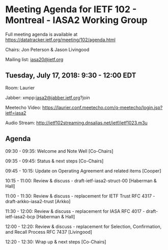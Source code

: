 # Meeting Agenda for IETF 102 - Montreal - IASA2 Working Group

Full meeting agenda is available at https://datatracker.ietf.org/meeting/102/agenda.html

Chairs: Jon Peterson & Jason Livingood

Mailing list: iasa20@ietf.org

## Tuesday, July 17, 2018: 9:30 - 12:00 EDT
Room: Laurier

Jabber: xmpp:iasa2@jabber.ietf.org?join

Meetecho Video: https://laurier.conf.meetecho.com/q-meetecho/login.jsp?ietf=iasa2

Audio Stream: http://ietf102streaming.dnsalias.net/ietf/ietf1023.m3u

## Agenda

09:30 - 09:35:     Welcome and Note Well [Co-Chairs]

09:35 - 09:45:     Status & next steps [Co-Chairs]

09:45 - 10:15:     Update on Operating Agreement and related items [Cooper]

10:15 - 11:00:     Review & discuss - draft-ietf-iasa2-struct-00 [Haberman & Hall]

11:00 - 11:30:     Review & discuss - replacement for IETF Trust RFC 4317 - draft-arkko-iasa2-trust [Arkko] 

11:30 - 12:00:     Review & discuss - replacement for IASA RFC 4017 - draft-ietf-iasa2-bcp [Haberman & Hall]

12:00 - 12:20:     Review & discuss - replacement for Selection, Confirmation, and Recall Process RFC 7437 [Livingood]

12:20 - 12:30:     Wrap up & next steps [Co-Chairs]
